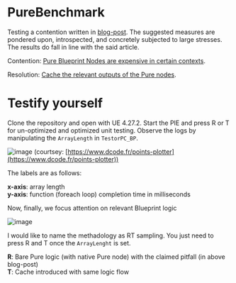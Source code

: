 # PureBenchmark
Testing a contention written in [blog-post](https://celdevs.com/2021/09/14/unreal-engine-and-the-hidden-pitfalls-of-blueprints/). The suggested measures are pondered upon,
introspected, and concretely subjected to large stresses. The results do fall in line with the said article.

Contention: <ins>[Pure](https://docs.unrealengine.com/4.27/en-US/ProgrammingAndScripting/Blueprints/UserGuide/Functions/#purevs.impure) Blueprint Nodes are expensive in certain contexts</ins>.

Resolution: <ins>Cache the relevant outputs of the Pure nodes</ins>.


# Testify yourself
Clone the repository and open with UE 4.27.2. Start the PIE and press R or T for un-optimized and optimized unit testing. Observe the logs by manipulating the ``ArrayLength``
in ``TestorPC_BP``.

![image](https://user-images.githubusercontent.com/2173654/164894742-bb9b8d32-ea57-443a-a55b-a913f6e6d6f2.png)
(courtsey: [https://www.dcode.fr/points-plotter](https://www.dcode.fr/points-plotter))

The labels are as follows:

**x-axis**: array length <br>
**y-axis**: function (foreach loop) completion time in milliseconds


Now, finally, we focus attention on relevant Blueprint logic

![image](https://user-images.githubusercontent.com/2173654/164894970-d3bc2228-6050-47d1-a48a-737bc4c615bd.png)

I would like to name the methadology as RT sampling. You just need to press R and T once the ``ArrayLenght`` is set.

**R**: Bare Pure logic (with native Pure node) with the claimed pitfall (in above blog-post)<br>
**T**: Cache introduced with same logic flow

